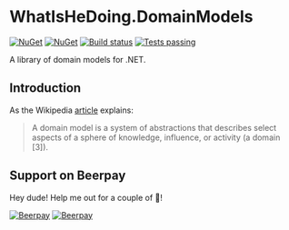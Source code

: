 # WhatIsHeDoing.DomainModels

[![NuGet](https://img.shields.io/nuget/v/WhatIsHeDoing.DomainModels.svg)](https://www.nuget.org/packages/WhatIsHeDoing.DomainModels/)
[![NuGet](https://img.shields.io/nuget/dt/WhatIsHeDoing.DomainModels.svg)](https://www.nuget.org/packages/WhatIsHeDoing.DomainModels/)
[![Build status](https://ci.appveyor.com/api/projects/status/52xl0ifv8cfgjj4a?svg=true)](https://ci.appveyor.com/project/DarrenHickling/whatishedoing-domainmodels-j4bij)
[![Tests passing](https://img.shields.io/appveyor/tests/DarrenHickling/whatishedoing-domainmodels-j4bij.svg)](https://ci.appveyor.com/project/DarrenHickling/whatishedoing-domainmodels-j4bij)

A library of domain models for .NET.

## Introduction

As the Wikipedia [article][wiki] explains:

> A domain model is a system of abstractions that describes select aspects of a sphere of knowledge, influence, or activity (a domain [3]).

[nuget]: https://www.nuget.org/packages/WhatIsHeDoing.DomainModels/
[wiki]: https://en.wikipedia.org/wiki/Domain_model

## Support on Beerpay
Hey dude! Help me out for a couple of :beers:!

[![Beerpay](https://beerpay.io/WhatIsHeDoing/WhatIsHeDoing.DomainModels/badge.svg?style=beer-square)](https://beerpay.io/WhatIsHeDoing/WhatIsHeDoing.DomainModels)  [![Beerpay](https://beerpay.io/WhatIsHeDoing/WhatIsHeDoing.DomainModels/make-wish.svg?style=flat-square)](https://beerpay.io/WhatIsHeDoing/WhatIsHeDoing.DomainModels?focus=wish)